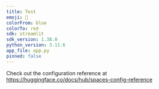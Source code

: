 ```yaml
---
title: Test
emoji: 🐨
colorFrom: blue
colorTo: red
sdk: streamlit
sdk_version: 1.38.0
python_version: 3.11.6
app_file: app.py
pinned: false
---
```


Check out the configuration reference at https://huggingface.co/docs/hub/spaces-config-reference

